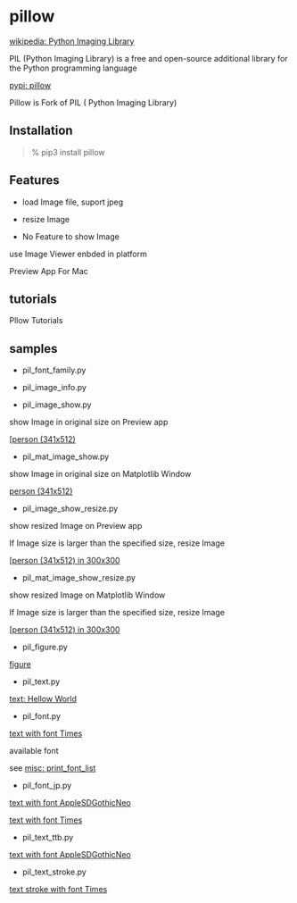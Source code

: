 pillow
===============

[wikipedia: Python Imaging Library](https://en.wikipedia.org/wiki/Python_Imaging_Library)

PIL (Python Imaging Library) is a free and open-source additional library for the Python programming language

[pypi: pillow](https://pypi.org/project/pillow/)

Pillow is Fork of PIL ( Python Imaging Library) 

 ## Installation

> % pip3 install pillow

## Features

- load Image file,  suport jpeg  

 - resize Image

-  No Feature to show Image    

use Image Viewer enbded in platform

Preview App For Mac

## tutorials

Pllow Tutorials

## samples

- pil_font_family.py

- pil_image_info.py

- pil_image_show.py  

show Image in original size on Preview app  

 [[person (341x512)](https://github.com//ohwada/MAC_cpp_Samples/tree/master/MAC_Python_Samples/screenshots/pil_image_show_person.png)  

- pil_mat_image_show.py  

show Image in original size on Matplotlib Window
  
 [person (341x512)](https://github.com//ohwada/MAC_cpp_Samples/tree/master/MAC_Python_Samples/result/pil_mat_image_show_person.png)  

- pil_image_show_resize.py  

show resized Image on Preview app

If Image size is larger than the specified size, resize Image  

 [[person (341x512) in 300x300](https://github.com//ohwada/MAC_cpp_Samples/tree/master/MAC_Python_Samples/screenshots/pil_image_show_resize_person.png)

- pil_mat_image_show_resize.py  

show resized Image on Matplotlib Window

If Image size is larger than the specified size, resize Image  

 [[person (341x512) in 300x300](https://github.com//ohwada/MAC_cpp_Samples/tree/master/MAC_Python_Samples/result/pil_mat_image_show_resize_person.png)

- pil_figure.py  
  
 [figure](https://github.com//ohwada/MAC_cpp_Samples/tree/master/MAC_Python_Samples/result/pil_figure.png)

- pil_text.py  

 [text: Hellow World](https://github.com//ohwada/MAC_cpp_Samples/tree/master/MAC_Python_Samples/result/pil_text.png)

- pil_font.py  

 [text with font Times](https://github.com//ohwada/MAC_cpp_Samples/tree/master/MAC_Python_Samples/result/pil_font_Times.png)

available font  

see  [misc: print_font_list](https://github.com//ohwada/MAC_cpp_Samples/tree/master/MAC_Python_Samples/misc)

- pil_font_jp.py  
  
 [text with font AppleSDGothicNeo](https://github.com//ohwada/MAC_cpp_Samples/tree/master/MAC_Python_Samples/result/pil_font_jp_AppleSDGothicNeo.png)  

 [text with font Times](https://github.com//ohwada/MAC_cpp_Samples/tree/master/MAC_Python_Samples/result/pil_font_jp_Times.png)  

- pil_text_ttb.py

 [text with font AppleSDGothicNeo](https://github.com//ohwada/MAC_cpp_Samples/tree/master/MAC_Python_Samples/result/pil_text_ttb_AppleSDGothicNeo.png)

- pil_text_stroke.py

 [text stroke with font Times](https://github.com//ohwada/MAC_cpp_Samples/tree/master/MAC_Python_Samples/result/pil_text_stroke_Times.png)

